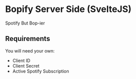 # Bopify Server Side (SvelteJS)

Spotify But Bop-ier

## Requirements

You will need your own:

- Client ID
- Client Secret
- Active Spotify Subscription
